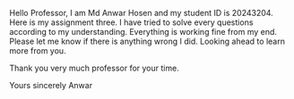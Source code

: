 Hello Professor,
I am Md Anwar Hosen and my student ID is 20243204. Here is my assignment three. I have tried to solve every questions according to my understanding. Everything is working fine from my end. Please let me know if there is anything wrong I did. Looking ahead to learn more from you.

Thank you very much professor for your time.

Yours sincerely
Anwar